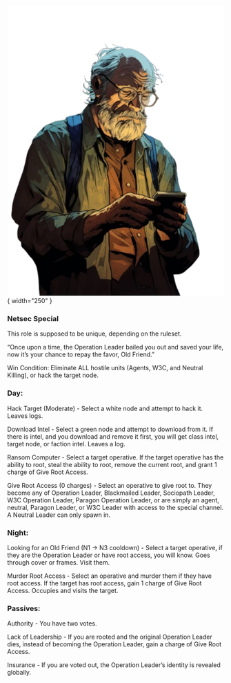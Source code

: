 ![oldfriend.png](Images/oldfriend.png){ width="250" }

### **Netsec Special**

This role is supposed to be unique, depending on the ruleset.

“Once upon a time, the Operation Leader bailed you out and saved your life, now it’s your chance to repay the favor, Old Friend.”

Win Condition: Eliminate ALL hostile units (Agents, W3C, and Neutral Killing), or hack the target node.

### **Day:**

Hack Target (Moderate) - Select a white node and attempt to hack it. Leaves logs.

Download Intel - Select a green node and attempt to download from it. If there is intel, and you download and remove it first, you will get class intel, target node, or faction intel. Leaves a log.

Ransom Computer - Select a target operative. If the target operative has the ability to root, steal the ability to root, remove the current root, and grant 1 charge of Give Root Access.

Give Root Access (0 charges) - Select an operative to give root to. They become any of Operation Leader, Blackmailed Leader, Sociopath Leader, W3C Operation Leader, Paragon Operation Leader, or are simply an agent, neutral, Paragon Leader, or W3C Leader with access to the special channel. A Neutral Leader can only spawn in.

### **Night:**

Looking for an Old Friend (N1 -> N3 cooldown) - Select a target operative, if they are the Operation Leader or have root access, you will know. Goes through cover or frames. Visit them.

Murder Root Access - Select an operative and murder them if they have root access. If the target has root access, gain 1 charge of Give Root Access. Occupies and visits the target.

### **Passives:**

Authority - You have two votes.

Lack of Leadership - If you are rooted and the original Operation Leader dies, instead of becoming the Operation Leader, gain a charge of Give Root Access.

Insurance - If you are voted out, the Operation Leader’s identity is revealed globally.
